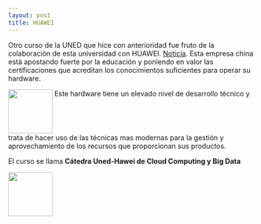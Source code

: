 ```yaml
---
layout: post
title: HUAWEI
---
```


Otro curso de la UNED que hice con anterioridad fue fruto de la colaboración de esta universidad
con HUAWEI. [Noticia](http://portal.uned.es/portal/page?_pageid=93,52836153&_dad=portal&_schema=PORTAL).
Esta empresa china está apostando fuerte por la educación y poniendo
en valor las certificaciones que acreditan los conocimientos
suficientes para operar su hardware.

<a href="url"><img src="https://blogs.uned.es/catedrahuawei/wp-content/uploads/sites/11/2016/02/huawei-educacion-810x416.jpg" align="top" height="90" ></a>
Este hardware tiene un elevado nivel de desarrollo técnico y trata de hacer
uso de las técnicas mas modernas para la gestión y aprovechamiento de
los recursos que proporcionan sus productos.

El curso se llama **Cátedra Uned-Hawei de Cloud Computing y Big Data**



<a href="url"><img src="http://www.huaweieducacion.com/images/big-data.png" align="top" height="90" ></a>
